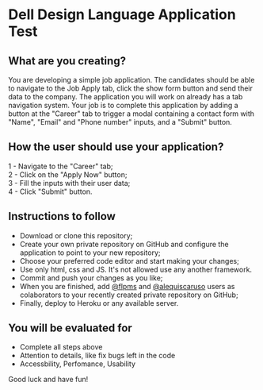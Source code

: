 # Dell Design Language Application Test

## What are you creating?   
You are developing a simple job application. The candidates should be able to navigate to the Job Apply tab, click the show form button and send their data to the company. The application you will work on already has a tab navigation system. Your job is to complete this application by adding a button at the "Career" tab to trigger a modal containing a contact form with "Name", "Email" and "Phone number" inputs, and a "Submit" button. 

## How the user should use your application?    
1 - Navigate to the "Career" tab;    
2 - Click on the "Apply Now" button;    
3 - Fill the inputs with their user data;   
4 - Click "Submit" button.  

## Instructions to follow   
- Download or clone this repository;    
- Create your own private repository on GitHub and configure the application to point to your new repository;   
- Choose your preferred code editor and start making your changes;
- Use only html, css and JS. It's not allowed use any another framework.
- Commit and push your changes as you like; 
- When you are finished, add [@flpms](https://github.com/flpms) and [@alequiscaruso](https://github.com/alequiscaruso) users as colaborators to your recently created private repository on GitHub; 
- Finally, deploy to Heroku or any available server.    

## You will be evaluated for

- Complete all steps above
- Attention to details, like fix bugs left in the code
- Accessbility, Perfomance, Usability

Good luck and have fun! 
